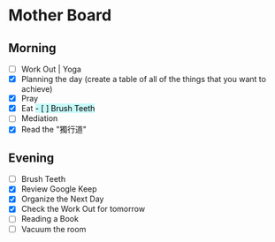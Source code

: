 # Mother Board

## Morning

- [ ]  Work Out | Yoga
- [x]  Planning the day (create a table of all of the things that you want to achieve) 
- [x]  Pray
- [x]  Eat
<mark style="background: #ABF7F7A6;">- [ ]  Brush Teeth</mark> 
- [ ]  Mediation
- [x]  Read the "獨行道"

## Evening
- [ ]  Brush Teeth
- [x]  Review Google Keep 
- [x]  Organize the Next Day
- [x]  Check the Work Out for tomorrow
- [ ]  Reading a Book
- [ ]  Vacuum the room 
